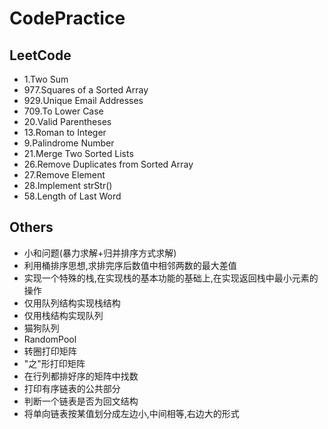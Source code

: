 # CodePractice

<h2>LeetCode</h2>

* 1.Two Sum
* 977.Squares of a Sorted Array
* 929.Unique Email Addresses
* 709.To Lower Case
* 20.Valid Parentheses
* 13.Roman to Integer
* 9.Palindrome Number 
* 21.Merge Two Sorted Lists
* 26.Remove Duplicates from Sorted Array
* 27.Remove Element
* 28.Implement strStr()
* 58.Length of Last Word

<h2>Others</h2>

* 小和问题(暴力求解+归并排序方式求解)
* 利用桶排序思想,求排完序后数值中相邻两数的最大差值
* 实现一个特殊的栈,在实现栈的基本功能的基础上,在实现返回栈中最小元素的操作
* 仅用队列结构实现栈结构
* 仅用栈结构实现队列
* 猫狗队列
* RandomPool
* 转圈打印矩阵
* "之"形打印矩阵
* 在行列都排好序的矩阵中找数
* 打印有序链表的公共部分
* 判断一个链表是否为回文结构
* 将单向链表按某值划分成左边小,中间相等,右边大的形式 


